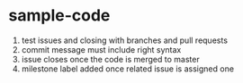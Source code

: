 # sample-code
 1) test issues and closing with branches and pull requests
 2) commit message must include right syntax
 3) issue closes once the code is merged to master
 4) milestone label added once related issue is assigned one
 
 
 
